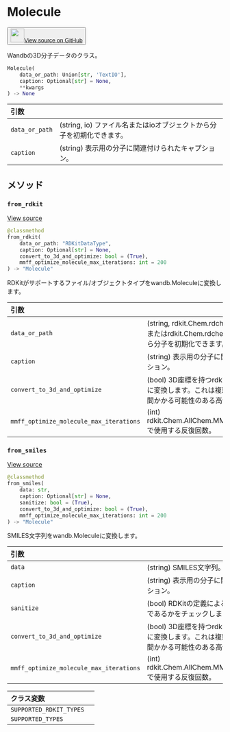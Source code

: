 # Molecule

<p><button style={{display: 'flex', alignItems: 'center', backgroundColor: 'white', border: '1px solid #ddd', padding: '10px', borderRadius: '6px', cursor: 'pointer', boxShadow: '0 2px 3px rgba(0,0,0,0.1)', transition: 'all 0.3s'}}><a href='https://www.github.com/wandb/wandb/tree/v0.17.3/wandb/sdk/data_types/molecule.py#L25-L241' style={{fontSize: '1.2em', display: 'flex', alignItems: 'center'}}><img src='https://github.githubassets.com/images/modules/logos_page/GitHub-Mark.png' height='32px' width='32px' style={{marginRight: '10px'}}/>View source on GitHub</a></button></p>

Wandbの3D分子データのクラス。

```python
Molecule(
    data_or_path: Union[str, 'TextIO'],
    caption: Optional[str] = None,
    **kwargs
) -> None
```

| 引数 |  |
| :--- | :--- |
|  `data_or_path` |  (string, io) ファイル名またはioオブジェクトから分子を初期化できます。 |
|  `caption` |  (string) 表示用の分子に関連付けられたキャプション。 |

## メソッド

### `from_rdkit`

[View source](https://www.github.com/wandb/wandb/tree/v0.17.3/wandb/sdk/data_types/molecule.py#L99-L163)

```python
@classmethod
from_rdkit(
    data_or_path: "RDKitDataType",
    caption: Optional[str] = None,
    convert_to_3d_and_optimize: bool = (True),
    mmff_optimize_molecule_max_iterations: int = 200
) -> "Molecule"
```

RDKitがサポートするファイル/オブジェクトタイプをwandb.Moleculeに変換します。

| 引数 |  |
| :--- | :--- |
|  `data_or_path` |  (string, rdkit.Chem.rdchem.Mol) ファイル名またはrdkit.Chem.rdchem.Molオブジェクトから分子を初期化できます。 |
|  `caption` |  (string) 表示用の分子に関連付けられたキャプション。 |
|  `convert_to_3d_and_optimize` |  (bool) 3D座標を持つrdkit.Chem.rdchem.Molに変換します。これは複雑な分子の場合、長時間かかる可能性のある高価な操作です。 |
|  `mmff_optimize_molecule_max_iterations` |  (int) rdkit.Chem.AllChem.MMFFOptimizeMoleculeで使用する反復回数。 |

### `from_smiles`

[View source](https://www.github.com/wandb/wandb/tree/v0.17.3/wandb/sdk/data_types/molecule.py#L165-L202)

```python
@classmethod
from_smiles(
    data: str,
    caption: Optional[str] = None,
    sanitize: bool = (True),
    convert_to_3d_and_optimize: bool = (True),
    mmff_optimize_molecule_max_iterations: int = 200
) -> "Molecule"
```

SMILES文字列をwandb.Moleculeに変換します。

| 引数 |  |
| :--- | :--- |
|  `data` |  (string) SMILES文字列。 |
|  `caption` |  (string) 表示用の分子に関連付けられたキャプション。 |
|  `sanitize` |  (bool) RDKitの定義による化学的に妥当な分子であるかをチェックします。 |
|  `convert_to_3d_and_optimize` |  (bool) 3D座標を持つrdkit.Chem.rdchem.Molに変換します。これは複雑な分子の場合、長時間かかる可能性のある高価な操作です。 |
|  `mmff_optimize_molecule_max_iterations` |  (int) rdkit.Chem.AllChem.MMFFOptimizeMoleculeで使用する反復回数。 |

| クラス変数 |  |
| :--- | :--- |
|  `SUPPORTED_RDKIT_TYPES`<a id="SUPPORTED_RDKIT_TYPES"></a> |   |
|  `SUPPORTED_TYPES`<a id="SUPPORTED_TYPES"></a> |   |
